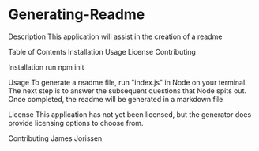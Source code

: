 # Generating-Readme

Description
This application will assist in the creation of a readme

Table of Contents
Installation
Usage
License
Contributing

Installation
run npm init

Usage
To generate a readme file, run "index.js" in Node on your terminal. The next step is to answer the subsequent questions that Node spits out. Once completed, the readme will be generated in a markdown file

License
This application has not yet been licensed, but the generator does provide licensing options to choose from.

Contributing
James Jorissen
